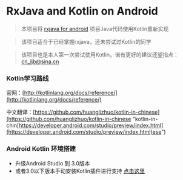 # RxJava and Kotlin on Android


>本项目将 [rxjava for android](https://github.com/cn-ljb/rxjava_for_android "rxjava_for_android") 项目Java代码使用Kotlin重新实现

> 该项目适合于已经掌握rxjava，还未尝试过Kotlin的同学

> 该项目也是本人第一次尝试使用Kotlin，诺有更好的建议还望指点：cn_ljb@sina.cn



### Kotlin学习路线

官网：[http://kotlinlang.org/docs/reference/](http://kotlinlang.org/docs/reference/)

中文翻译：[https://github.com/huanglizhuo/kotlin-in-chinese](https://github.com/huanglizhuo/kotlin-in-chinese "kotlin-in-chin[https://developer.android.com/studio/preview/index.html](https://developer.android.com/studio/preview/index.html)ese")



### Android Kotlin 环境搭建 

* 升级Android Studio 到 3.0版本
* 或者3.0以下版本手动安装Kotlin插件进行支持 [点击这里](kotlin2android.md)
